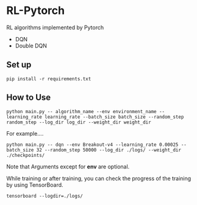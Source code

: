 # RL-Pytorch
RL algorithms implemented by Pytorch

- DQN
- Double DQN

## Set up

```
pip install -r requirements.txt
```

## How to Use

```
python main.py -- algorithm_name --env environment_name --learning_rate learning_rate --batch_size batch_size --random_step random_step --log_dir log_dir --weight_dir weight_dir
```

For example....

```
python main.py -- dqn --env Breakout-v4 --learning_rate 0.00025 --batch_size 32 --random_step 50000 --log_dir ./logs/ --weight_dir ./checkpoints/
```

Note that Arguments except for **env** are optional. 

While training or after training, you can check the progress of the training by using TensorBoard. 

```
tensorboard --logdir=./logs/
```

